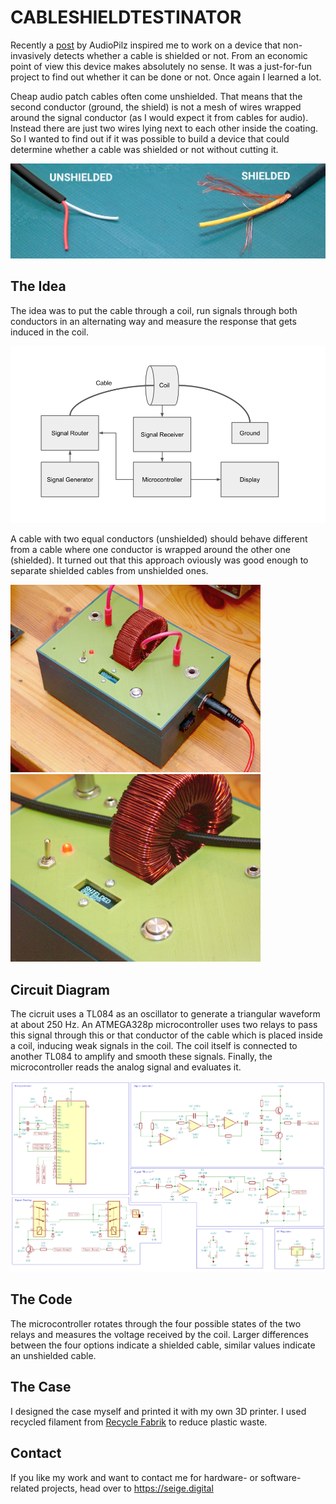 # CABLESHIELDTESTINATOR

Recently a [post](https://www.instagram.com/audio.pilz/p/CvVS7SXtaue/) by AudioPilz inspired me to work on a device that non-invasively detects whether a cable is shielded or not. From an economic point of view this device makes absolutely no sense. It was a just-for-fun project to find out whether it can be done or not. Once again I learned a lot.

Cheap audio patch cables often come unshielded. That means that the second conductor (ground, the shield) is not a mesh of wires wrapped around the signal conductor (as I would expect it from cables for audio). Instead there are just two wires lying next to each other inside the coating. So I wanted to find out if it was possible to build a device that could determine whether a cable was shielded or not without cutting it. 

![cables](images/cables.png)

## The Idea

The idea was to put the cable through a coil, run signals through both conductors in an alternating way and measure the response that gets induced in the coil. 

![Block  diagram](images/blockdiagram.png)

A cable with two equal conductors (unshielded) should behave different from a cable where one conductor is wrapped around the other one (shielded). It turned out that this approach oviously was good enough to separate shielded cables from unshielded ones.

<img src="images/photo1.jpg" width="400"><img src="images/photo2.jpg" width="400">

## Circuit Diagram

The cicruit uses a TL084 as an oscillator to generate a triangular waveform at about 250 Hz. An ATMEGA328p microcontroller uses two relays to pass this signal through this or that conductor of the cable which is placed inside a coil, inducing weak signals in the coil. The coil itself is connected to another TL084 to amplify and smooth these signals. Finally, the microcontroller reads the analog signal and evaluates it.

![Block  diagram](images/schematic.png)

## The Code

The microcontroller rotates through the four possible states of the two relays and measures the voltage received by the coil. Larger differences between the four options indicate a shielded cable, similar values indicate an unshielded cable.

## The Case

I designed the case myself and printed it with my own 3D printer. I used recycled filament from [Recycle Fabrik](https://recyclingfabrik.com) to reduce plastic waste.

## Contact 

If you like my work and want to contact me for hardware- or software-related projects, head over to https://seige.digital









